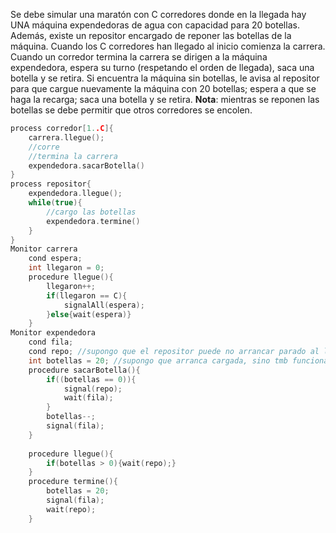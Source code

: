 Se debe simular una maratón con C corredores donde en la llegada hay UNA máquina expendedoras de agua con capacidad para 20 botellas. Además, existe un repositor encargado de reponer las botellas de la máquina. Cuando los C corredores han llegado al inicio comienza  la carrera. Cuando un corredor termina la carrera se dirigen a la máquina expendedora, espera su turno (respetando el orden de llegada), saca una botella y se retira. Si encuentra la máquina sin botellas, le avisa al repositor para que cargue nuevamente la máquina con 20 botellas; espera a que se haga la recarga; saca una botella y se retira.
**Nota**: mientras se reponen las botellas se debe permitir que otros corredores se encolen.

```c
process corredor[1..C]{
	carrera.llegue();
	//corre
	//termina la carrera
	expendedora.sacarBotella()
}
process repositor{
	expendedora.llegue();
	while(true){
		//cargo las botellas
		expendedora.termine()
	}
}
Monitor carrera
	cond espera;
	int llegaron = 0;
	procedure llegue(){
		llegaron++;
		if(llegaron == C){
			signalAll(espera);
		}else{wait(espera)}
	}
Monitor expendedora
	cond fila;
	cond repo; //supongo que el repositor puede no arrancar parado al lado de la maquina
	int botellas = 20; //supongo que arranca cargada, sino tmb funciona :)
	procedure sacarBotella(){
		if((botellas == 0)){
			signal(repo);
			wait(fila);
		}
		botellas--;
		signal(fila);
	}
	
	procedure llegue(){
		if(botellas > 0){wait(repo);}
	}
	procedure termine(){
		botellas = 20;
		signal(fila);
		wait(repo);
	}
```